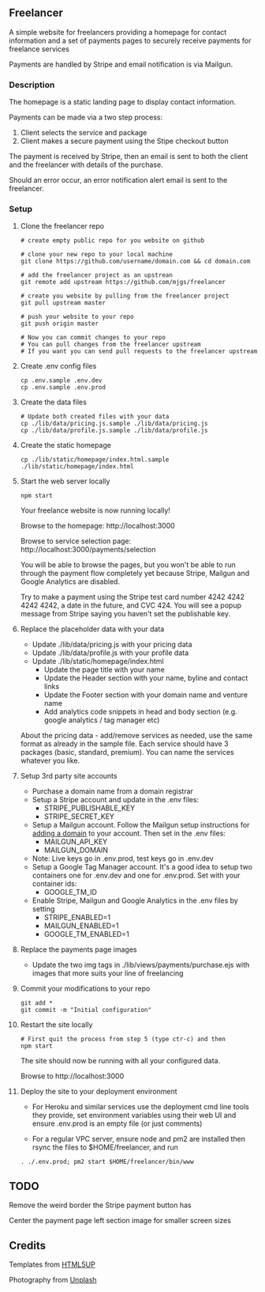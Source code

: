 ## Freelancer

A simple website for freelancers providing a homepage for contact information and a set of payments pages to securely receive payments for freelance services

Payments are handled by Stripe and email notification is via Mailgun.

### Description

The homepage is a static landing page to display contact information.

Payments can be made via a two step process:

1. Client selects the service and package
2. Client makes a secure payment using the Stipe checkout button

The payment is received by Stripe, then an email is sent to both the client and the freelancer with details of the purchase.

Should an error occur, an error notification alert email is sent to the freelancer.

### Setup

1. Clone the freelancer repo

    ```
    # create empty public repo for you website on github
    
    # clone your new repo to your local machine
    git clone https://github.com/username/domain.com && cd domain.com
    
    # add the freelancer project as an upstrean
    git remote add upstream https://github.com/mjgs/freelancer
    
    # create you website by pulling from the freelancer project
    git pull upstream master
    
    # push your website to your repo
    git push origin master
    
    # Now you can commit changes to your repo
    # You can pull changes from the freelancer upstream
    # If you want you can send pull requests to the freelancer upstream
    ```

2. Create .env config files

    ```
    cp .env.sample .env.dev
    cp .env.sample .env.prod
    ```
3. Create the data files

    ```
    # Update both created files with your data 
    cp ./lib/data/pricing.js.sample ./lib/data/pricing.js
    cp ./lib/data/profile.js.sample ./lib/data/profile.js
     ```

4. Create the static homepage

    ```
    cp ./lib/static/homepage/index.html.sample ./lib/static/homepage/index.html
    ```

5. Start the web server locally

    ```
    npm start
    ```
    Your freelance website is now running locally!

    Browse to the homepage: http://localhost:3000
    
    Browse to service selection page: http://localhost:3000/payments/selection

    You will be able to browse the pages, but you won't be able to run through the payment flow completely yet because Stripe, Mailgun and Google Analytics are disabled.

    Try to make a payment using the Stripe test card number 4242 4242 4242 4242, a date in the future, and CVC 424. You will see a popup message from Stripe saying you haven't set the publishable key.

6. Replace the placeholder data with your data

    - Update ./lib/data/pricing.js with your pricing data
    - Update ./lib/data/profile.js with your profile data
    - Update ./lib/static/homepage/index.html
        - Update the page title with your name
        - Update the Header section with your name, byline and contact links
        - Update the Footer section with your domain name and venture name
        - Add analytics code snippets in head and body section (e.g. google analytics / tag manager etc)

    About the pricing data - add/remove services as needed, use the same format as already in the sample file. Each service should have 3 packages (basic, standard, premium). You can name the services whatever you like.

7. Setup 3rd party site accounts

    - Purchase a domain name from a domain registrar
    - Setup a Stripe account and update in the .env files:
        - STRIPE_PUBLISHABLE_KEY
        - STRIPE_SECRET_KEY
    - Setup a Mailgun account. Follow the Mailgun setup instructions for [adding a domain](https://documentation.mailgun.com/en/latest/user_manual.html#verifying-your-domain) to your account. Then set in the .env files:
        - MAILGUN_API_KEY
        - MAILGUN_DOMAIN
    - Note: Live keys go in .env.prod, test keys go in .env.dev
    - Setup a Google Tag Manager account. It's a good idea to setup two containers one for .env.dev and one for .env.prod. Set with your container ids:
        - GOOGLE_TM_ID
    - Enable Stripe, Mailgun and Google Analytics in the .env files by setting
        - STRIPE_ENABLED=1
        - MAILGUN_ENABLED=1
        - GOOGLE_TM_ENABLED=1

8. Replace the payments page images

    - Update the two img tags in ./lib/views/payments/purchase.ejs with images that more suits your line of freelancing

9. Commit your modifications to your repo

    ```
    git add * 
    git commit -m "Initial configuration"
    ```

10. Restart the site locally

    ```
    # First quit the process from step 5 (type ctr-c) and then
    npm start
    ```
    The site should now be running with all your configured data.

    Browse to http://localhost:3000

11. Deploy the site to your deployment environment

    - For Heroku and similar services use the deployment cmd line tools they provide, set environment variables using their web UI and ensure .env.prod is an empty file (or just comments)

    - For a regular VPC server, ensure node and pm2 are installed then rsync the files to $HOME/freelancer, and run
    ```
    . ./.env.prod; pm2 start $HOME/freelancer/bin/www
    ```

## TODO

Remove the weird border the Stripe payment button has

Center the payment page left section image for smaller screen sizes

## Credits

Templates from [HTML5UP](http://html5up.net)

Photography from [Unplash](https://unsplash.com/)
